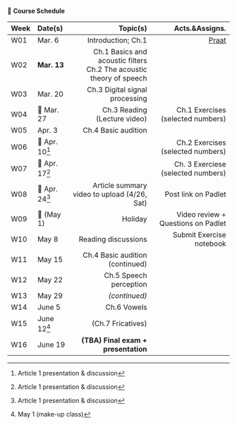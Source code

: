 🌱 **Course Schedule**

| Week | Date(s) | Topic(s) | Acts.&Assigns. |
|------|:------|----------:|--------:|
|  W01    | Mar. 6     |Introduction; Ch.1| [Praat](https://www.fon.hum.uva.nl/praat/)|
|  W02    | **Mar. 13** | Ch.1 Basics and acoustic filters <br> Ch.2 The acoustic theory of speech |        |
|  W03    | Mar. 20 | Ch.3 Digital signal processing         |        |
|  W04    | 💙 Mar. 27 | Ch.3 Reading (Lecture video)  | Ch.1 Exercises (selected numbers)|
|  W05    | Apr. 3 | Ch.4 Basic audition |        |
|  W06    | 💙 Apr. 10[^2] |  | Ch.2 Exercises (selected numbers)|
|  W07    | 💙 Apr. 17[^3] |   | Ch. 3 Exerciese (selected numbers)|
|  W08    | 💙 Apr. 24[^4] | Article summary video to upload (4/26, Sat)  |  Post link on Padlet |
|  W09    | 💛 (May 1) | Holiday | Video review + Questions on Padlet |
|  W10    | May 8 |  Reading discussions | Submit Exercise notebook|
|  W11    | May 15 | Ch.4 Basic audition (continued)|        |
|  W12    | May 22 | Ch.5 Speech perception |        |
|  W13    | May 29 | _(continued)_  |        |
|  W14    | June 5 | Ch.6 Vowels  |        |
|  W15    | June 12[^1] | (Ch.7 Fricatives) |        |
|  W16    | June 19 |**(TBA) Final exam + presentation** |        |

[^1]: May 1 (make-up class)
[^2]: Article 1 presentation & discussion
[^3]: Article 1 presentation & discussion
[^4]: Article 1 presentation & discussion
